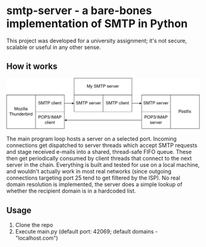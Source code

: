 # smtp-server - a bare-bones implementation of SMTP in Python

This project was developed for a university assignment; it's not secure, scalable or useful in any other sense.

## How it works

![Alt text](schematic.png?raw=true "Schematic")

The main program loop hosts a server on a selected port. Incoming connections get dispatched to server threads which accept SMTP requests and stage received e-mails into a shared, thread-safe FIFO queue. These then get periodically consumed by client threads that connect to the next server in the chain. Everything is built and tested for use on a local machine, and wouldn't actually work in most real networks (since outgoing connections targeting port 25 tend to get filtered by the ISP). No real domain resolution is implemented, the server does a simple lookup of whether the recipient domain is in a hardcoded list.

## Usage

1. Clone the repo
2. Execute main.py (default port: 42069; default domains - "localhost.com")
